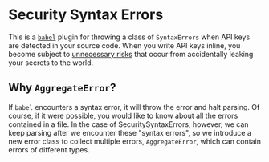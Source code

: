 # Security Syntax Errors

This is a [`babel`](https://github.com/babel/babel) plugin for throwing a class of `SyntaxErrors` when API keys are detected in your source code. When you write API keys inline, you become subject to [unnecessary risks](https://www.quora.com/My-AWS-account-was-hacked-and-I-have-a-50-000-bill-how-can-I-reduce-the-amount-I-need-to-pay) that occur from accidentally leaking your secrets to the world.

## Why `AggregateError`?

If `babel` encounters a syntax error, it will throw the error and halt parsing. Of course, if it were possible, you would like to know about all the errors contained in a file. In the case of SecuritySyntaxErrors, however, we can keep parsing after we encounter these "syntax errors", so we introduce a new error class to collect multiple errors, `AggregateError`, which can contain errors of different types.
